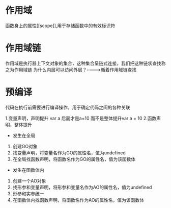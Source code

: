 # 作用域
函数身上的属性[[scope]],用于存储函数中的有效标识符

# 作用域链
作用域是执行器上下文对象的集合，这种集合呈链式连接，我们把这种链状查找称之为作用域链
为什么内层可以访问外层？---->循着作用域链查找

# 预编译
代码在执行前需要进行编译操作，用于确定代码之间的各种关联

1.变量声明，声明提升 var a   后面才是a=10  而不是整体提升var a = 10
2.函数声明，整体提升

- 发生在全局
1. 创建GO对象
2. 找变量声明，将变量名作为GO的属性名，值为undefined
3. 在全局找函数声明，将函数名作为GO的属性名，值为该函数体

- 发生在函数体内
1. 创建一个AO对象
2. 找形参和变量声明，将形参和变量名作为AO的属性名，值为undefined
3. 形参和实参统一
4. 在函数体内找函数声明，将函数名作为AO的属性名，值为该函数体